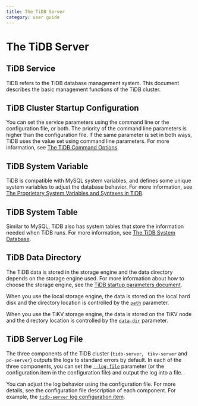 ```yaml
---
title: The TiDB Server
category: user guide
---
```


# The TiDB Server

## TiDB Service

TiDB refers to the TiDB database management system. This document describes the basic management functions of the TiDB cluster.

## TiDB Cluster Startup Configuration

You can set the service parameters using the command line or the configuration file, or both. The priority of the command line parameters is higher than the configuration file. If the same parameter is set in both ways, TiDB uses the value set using command line parameters. For more information, see [The TiDB Command Options](server-command-option.md).

## TiDB System Variable

TiDB is compatible with MySQL system variables, and defines some unique system variables to adjust the database behavior. For more information, see [The Proprietary System Variables and Syntaxes in TiDB](tidb-specific.md).

## TiDB System Table

Similar to MySQL, TiDB also has system tables that store the information needed when TiDB runs. For more information, see [The TiDB System Database](system-database.md).

## TiDB Data Directory

The TiDB data is stored in the storage engine and the data directory depends on the storage engine used. For more information about how to choose the storage engine, see the [TiDB startup parameters document](https://github.com/pingcap/docs-cn/blob/master/op-guide/configuration.md#--store).

When you use the local storage engine, the data is stored on the local hard disk and the directory location is controlled by the [`path`](https://github.com/pingcap/docs-cn/blob/master/op-guide/configuration.md#--path) parameter.

When you use the TiKV storage engine, the data is stored on the TiKV node and the directory location is controlled by the [`data-dir`](https://github.com/pingcap/docs-cn/blob/master/op-guide/configuration.md#--data-dir-1) parameter.

## TiDB Server Log File

The three components of the TiDB cluster (`tidb-server`, ` tikv-server` and `pd-server`) outputs the logs to standard errors by default. In each of the three components, you can set the [`--log-file`](https://github.com/pingcap/docs-cn/blob/master/op-guide/configuration.md#--log-file) parameter (or the configuration item in the configuration file) and output the log into a file.

You can adjust the log behavior using the configuration file. For more details, see the configuration file description of each component. For example, the [`tidb-server` log configuration item](https://github.com/pingcap/tidb/blob/master/config/config.toml.example#L46).
